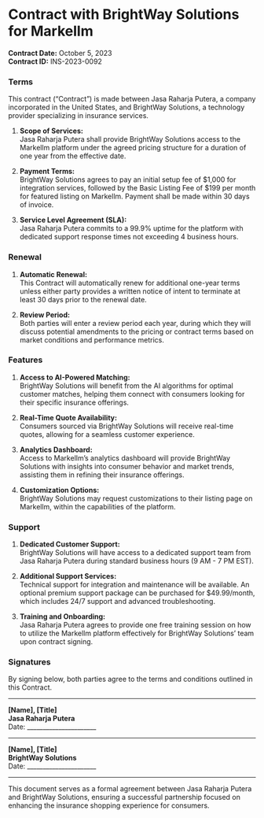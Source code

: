 # Contract with BrightWay Solutions for Markellm

**Contract Date:** October 5, 2023  
**Contract ID:** INS-2023-0092

### Terms
This contract (“Contract”) is made between Jasa Raharja Putera, a company incorporated in the United States, and BrightWay Solutions, a technology provider specializing in insurance services.

1. **Scope of Services:**  
   Jasa Raharja Putera shall provide BrightWay Solutions access to the Markellm platform under the agreed pricing structure for a duration of one year from the effective date.

2. **Payment Terms:**  
   BrightWay Solutions agrees to pay an initial setup fee of $1,000 for integration services, followed by the Basic Listing Fee of $199 per month for featured listing on Markellm. Payment shall be made within 30 days of invoice.

3. **Service Level Agreement (SLA):**  
   Jasa Raharja Putera commits to a 99.9% uptime for the platform with dedicated support response times not exceeding 4 business hours.

### Renewal
1. **Automatic Renewal:**  
   This Contract will automatically renew for additional one-year terms unless either party provides a written notice of intent to terminate at least 30 days prior to the renewal date.

2. **Review Period:**  
   Both parties will enter a review period each year, during which they will discuss potential amendments to the pricing or contract terms based on market conditions and performance metrics.

### Features
1. **Access to AI-Powered Matching:**  
   BrightWay Solutions will benefit from the AI algorithms for optimal customer matches, helping them connect with consumers looking for their specific insurance offerings.

2. **Real-Time Quote Availability:**  
   Consumers sourced via BrightWay Solutions will receive real-time quotes, allowing for a seamless customer experience.

3. **Analytics Dashboard:**  
   Access to Markellm’s analytics dashboard will provide BrightWay Solutions with insights into consumer behavior and market trends, assisting them in refining their insurance offerings.

4. **Customization Options:**  
   BrightWay Solutions may request customizations to their listing page on Markellm, within the capabilities of the platform.

### Support
1. **Dedicated Customer Support:**  
   BrightWay Solutions will have access to a dedicated support team from Jasa Raharja Putera during standard business hours (9 AM - 7 PM EST).

2. **Additional Support Services:**  
   Technical support for integration and maintenance will be available. An optional premium support package can be purchased for $49.99/month, which includes 24/7 support and advanced troubleshooting.

3. **Training and Onboarding:**  
   Jasa Raharja Putera agrees to provide one free training session on how to utilize the Markellm platform effectively for BrightWay Solutions’ team upon contract signing.

### Signatures
By signing below, both parties agree to the terms and conditions outlined in this Contract.

__________________________  
**[Name], [Title]**  
**Jasa Raharja Putera**  
Date: ______________________

__________________________  
**[Name], [Title]**  
**BrightWay Solutions**  
Date: ______________________

---

This document serves as a formal agreement between Jasa Raharja Putera and BrightWay Solutions, ensuring a successful partnership focused on enhancing the insurance shopping experience for consumers.